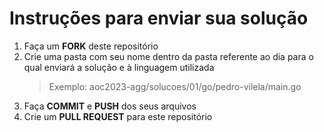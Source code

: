 # Instruções para enviar sua solução
1. Faça um **FORK** deste repositório
2. Crie uma pasta com seu nome dentro da pasta referente ao dia para o qual enviará a solução e à linguagem utilizada
   > Exemplo: aoc2023-agg/solucoes/01/go/pedro-vilela/main.go
3. Faça **COMMIT** e **PUSH** dos seus arquivos
4. Crie um **PULL REQUEST** para este repositório
